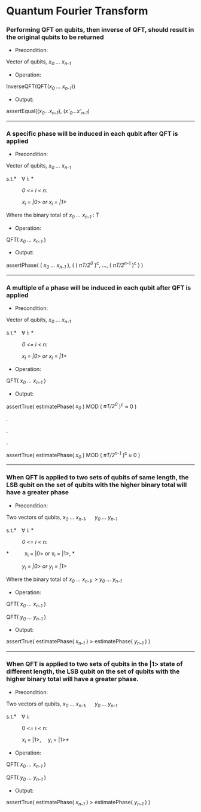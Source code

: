 # Quantum Fourier Transform
### Performing QFT on qubits, then inverse of QFT, should result in the original qubits to be returned

 - Precondition:
 
Vector of qubits, *x<sub>0</sub> … x<sub>n-1</sub>*
- Operation:

InverseQFT(QFT(*x<sub>0</sub> … x<sub>n-1</sub>*))
- Output:

assertEqual((*x<sub>0</sub>…x<sub>n-1</sub>*), (*x'<sub>0</sub>…x'<sub>n-1</sub>*)

---

### A specific phase will be induced in each qubit after QFT is applied

 - Precondition:
 
Vector of qubits, *x<sub>0</sub> … x<sub>n-1</sub>*

s.t.*&emsp;∀ i: *

*&emsp;&emsp;&emsp;0 <= i < n:*

*&emsp;&emsp;&emsp;x<sub>i</sub> = |0> or x<sub>i</sub> = |1>*

Where the binary total of *x<sub>0</sub> … x<sub>n-1</sub>* : T   

- Operation:

QFT( *x<sub>0</sub> … x<sub>n-1</sub>* )
- Output:

assertPhase( ( *x<sub>0</sub> … x<sub>n-1</sub>* ), ( ( *πT/2<sup>0</sup>* )<sup>c</sup>, ..., ( *πT/2<sup>n-1</sup>* )<sup>c</sup> ) )

---
### A multiple of a phase will be induced in each qubit after QFT is applied

 - Precondition:
 
Vector of qubits, *x<sub>0</sub> … x<sub>n-1</sub>*

s.t.*&emsp;∀ i: *

*&emsp;&emsp;&emsp;0 <= i < n:*

*&emsp;&emsp;&emsp;x<sub>i</sub> = |0> or x<sub>i</sub> = |1>*

- Operation:

QFT( *x<sub>0</sub> … x<sub>n-1</sub>* )
- Output:

assertTrue( estimatePhase( *x<sub>0</sub>* ) MOD  ( *πT/2<sup>0</sup>* )<sup>c</sup> ≈ 0 )

.

.

.

assertTrue( estimatePhase( *x<sub>0</sub>* ) MOD  ( *πT/2<sup>n-1</sup>* )<sup>c</sup> ≈ 0 )

---

### When QFT is applied to two sets of qubits of same length, the LSB qubit on the set of qubits with the higher binary total will  have a greater phase

 - Precondition:
 
 Two vectors of qubits, *x<sub>0</sub> … x<sub>n-1</sub>, &emsp; y<sub>0</sub> … y<sub>n-1</sub>*

s.t.*&emsp;∀ i: *

*&emsp;&emsp;&emsp;0 <= i < n:*

*&emsp;&emsp;&emsp;x<sub>i</sub> = |0> or x<sub>i</sub> = |1>, *

*&emsp;&emsp;&emsp;y<sub>i</sub> = |0> or y<sub>i</sub> = |1>*

Where the binary total of *x<sub>0</sub> … x<sub>n-1</sub>, > y<sub>0</sub> … y<sub>n-1</sub>*  
- Operation:

QFT( *x<sub>0</sub> … x<sub>n-1</sub>* )

QFT( *y<sub>0</sub> … y<sub>n-1</sub>* )
- Output:

assertTrue( estimatePhase( *x<sub>n-1</sub>* ) > estimatePhase( *y<sub>n-1</sub>*  ) )

---

### When QFT is applied to two sets of qubits in the |1> state of different length, the LSB qubit on the set of qubits with the higher binary total will  have a greater phase.

 - Precondition:
 
 Two vectors of qubits, *x<sub>0</sub> … x<sub>n-1</sub>, &emsp; y<sub>0</sub> … y<sub>n-1</sub>*

s.t.*&emsp;∀ i: 

&emsp;&emsp;&emsp;0 <= i < n:

&emsp;&emsp;&emsp;x<sub>i</sub> = |1>, &emsp;y<sub>i</sub> = |1>*

- Operation:

QFT( *x<sub>0</sub> … x<sub>n-1</sub>* )

QFT( *y<sub>0</sub> … y<sub>n-1</sub>* )
- Output:

assertTrue( estimatePhase( *x<sub>n-1</sub>* ) > estimatePhase( *y<sub>n-1</sub>*  ) )
